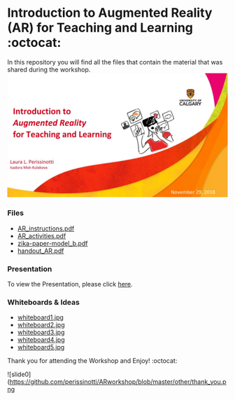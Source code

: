 # Introduction to Augmented Reality (AR) for Teaching and Learning  :octocat: 

In this repository you will find all the files that contain the material that was shared during the workshop.
![slide0](https://github.com/perissinotti/ARworkshop/blob/master/other/AR_workshop.jpg)

### Files
* [AR_instructions.pdf](https://github.com/perissinotti/ARworkshop/blob/master/activities/AR_instructions.pdf)
* [AR_activities.pdf](https://github.com/perissinotti/ARworkshop/blob/master/activities/AR_activities.pdf)
* [zika-paper-model_b.pdf](https://github.com/perissinotti/ARworkshop/blob/master/activities/zika-paper-model_b.pdf)
* [handout_AR.pdf](https://github.com/perissinotti/ARworkshop/blob/master/handout_AR.pdf)

### Presentation
To view the Presentation, please click [here](https://docs.google.com/presentation/d/e/2PACX-1vSV_LXkpBjZXiu2--LwwopvlHcABnHKG6X13Z-FEmLVR-kv8xOdlSLWDqIaVUHj5IXD-OCdSK8fwRxV/pub?start=false&loop=false&delayms=3000&slide=id.p1).

### Whiteboards & Ideas
* [whiteboard1.jpg](https://github.com/perissinotti/ARworkshop/blob/master/whiteboards/whiteboard1.jpg)
* [whiteboard2.jpg](https://github.com/perissinotti/ARworkshop/blob/master/whiteboards/whiteboard2.jpg)
* [whiteboard3.jpg](https://github.com/perissinotti/ARworkshop/blob/master/whiteboards/whiteboard3.jpg)
* [whiteboard4.jpg](https://github.com/perissinotti/ARworkshop/blob/master/whiteboards/whiteboard4.jpg)
* [whiteboard5.jpg](https://github.com/perissinotti/ARworkshop/blob/master/whiteboards/whiteboard5.jpg)

Thank you for attending the Workshop and Enjoy! :octocat: 

![slide0](https://github.com/perissinotti/ARworkshop/blob/master/other/thank_you.png
